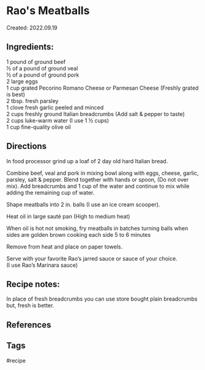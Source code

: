 # Rao's Meatballs
Created: 2022.09.19

## Ingredients:  
1 pound of ground beef  
½ of a pound of ground veal  
½ of a pound of ground pork  
2 large eggs  
1 cup grated Pecorino Romano Cheese or Parmesan Cheese (Freshly grated is best)  
2 tbsp. fresh parsley  
1 clove fresh garlic peeled and minced  
2 cups freshly ground Italian breadcrumbs (Add salt & pepper to taste)  
2 cups luke-warm water (I use 1 ½ cups)  
1 cup fine-quality olive oil  
  
## Directions  
In food processor grind up a loaf of 2 day old hard Italian bread.  
  
Combine beef, veal and pork in mixing bowl along with eggs, cheese, garlic, parsley, salt & pepper. Blend together with hands or spoon, (Do not over mix). Add breadcrumbs and 1 cup of the water and continue to mix while adding the remaining cup of water.  
  
Shape meatballs into 2 in. balls (I use an ice cream scooper).  
  
Heat oil in large sauté pan (High to medium heat)  
  
When oil is hot not smoking, fry meatballs in batches turning balls when sides are golden brown cooking each side 5 to 6 minutes  
  
Remove from heat and place on paper towels.  
  
Serve with your favorite Rao’s jarred sauce or sauce of your choice.  
(I use Rao’s Marinara sauce)  
  
## Recipe notes:  
In place of fresh breadcrumbs you can use store bought plain breadcrumbs but, fresh is better.

## References

## Tags
#recipe